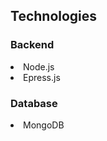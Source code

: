 ## Technologies
<h3>Backend</h3>
<li>Node.js</li>
<li>Epress.js</li>
<h3>Database</h3>
<li>MongoDB</li>

